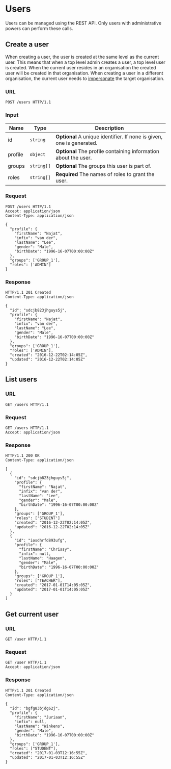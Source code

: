 # Users

Users can be managed using the REST API. Only users with administrative
powers can perform these calls.


## Create a user

When creating a user, the user is created at the same level as the current
user. This means that when a top level admin creates a user, a top level user
is created. When the current user resides in an organisation the created user
will be created in that organisation.
When creating a user in a different organisation, the current user needs to
[impersonate](oauth2.md#impersonation) the target organisation.

### URL

```http
POST /users HTTP/1.1
```

### Input

Name         | Type       | Description
-------------|------------|------------
id           | `string`   | **Optional** A unique identifier. If none is given, one is generated.
profile      | `object`   | **Optional** The profile containing information about the user.
groups       | `string[]` | **Optional** The groups this user is part of.
roles        | `string[]` | **Required** The names of roles to grant the user.

### Request

```http
POST /users HTTP/1.1
Accept: application/json
Content-Type: application/json

{
  "profile": {
    "firstName": "Najat",
    "infix": "van der",
    "lastName": "Lee",
    "gender": "Male",
    "birthDate": "1996-16-07T00:00:00Z"
  },
  "groups": ['GROUP_1'],
  "roles": ['ADMIN']
}
```

### Response

```http
HTTP/1.1 201 Created
Content-Type: application/json

{
  "id": "sdcjb823jhguys5j",
  "profile": {
    "firstName": "Najat",
    "infix": "van der",
    "lastName": "Lee",
    "gender": "Male",
    "birthDate": "1996-16-07T00:00:00Z"
  },
  "groups": ['GROUP_1'],
  "roles": ['ADMIN'],
  "created": "2016-12-22T02:14:05Z",
  "updated": "2016-12-22T02:14:05Z"
}
```


## List users

### URL

```http
GET /users HTTP/1.1
```

### Request

```http
GET /users HTTP/1.1
Accept: application/json
```

### Response

```http
HTTP/1.1 200 OK
Content-Type: application/json

[
  {
    "id": "sdcjb823jhguys5j",
    "profile": {
      "firstName": "Najat",
      "infix": "van der",
      "lastName": "Lee",
      "gender": "Male",
      "birthDate": "1996-16-07T00:00:00Z"
    },
    "groups": ['GROUP_1'],
    "roles": ['STUDENT']
    "created": "2016-12-22T02:14:05Z",
    "updated": "2016-12-22T02:14:05Z"
  },
  {
    "id": "iosdhrfd893ufg",
    "profile": {
      "firstName": "Chrissy",
      "infix": null,
      "lastName": "Haagen",
      "gender": "Male",
      "birthDate": "1996-16-07T00:00:00Z"
    },
    "groups": ['GROUP_1'],
    "roles": ["TEACHER"],
    "created": "2017-01-01T14:05:05Z",
    "updated": "2017-01-01T14:05:05Z"
  }
]
```


## Get current user

### URL

```http
GET /user HTTP/1.1
```

### Request

```http
GET /user HTTP/1.1
Accept: application/json
```

### Response

```http
HTTP/1.1 201 Created
Content-Type: application/json

{
  "id": "bgfg83bjdg62j",
  "profile": {
    "firstName": "Juriaan",
    "infix": null,
    "lastName": "Winkens",
    "gender": "Male",
    "birthDate": "1996-16-07T00:00:00Z"
  },
  "groups": ['GROUP_1'],
  "roles": ["STUDENT"],
  "created": "2017-01-03T12:16:55Z",
  "updated": "2017-01-03T12:16:55Z"
}
```
